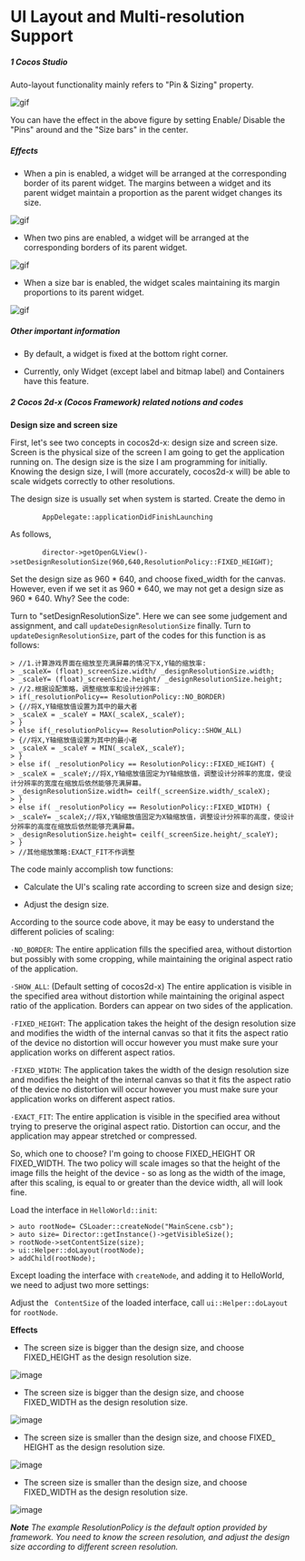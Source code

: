 # UI Layout and Multi-resolution Support 

##### 1 Cocos Studio

Auto-layout functionality mainly refers to "Pin & Sizing" property. 
 
![gif](res_en/gif001.gif) 

You can have the effect in the above figure by setting Enable/ Disable the "Pins" around and the "Size bars" in the center.

##### Effects

- When a pin is enabled, a widget will be arranged at the corresponding border of its parent widget. The margins between a widget and its parent widget maintain a proportion as the parent widget changes its size. 

![gif](res_en/gif002.gif) 
 
- When two pins are enabled, a widget will be arranged at the corresponding borders of its parent widget. 

![gif](res_en/gif003.gif) 
 
- When a size bar is enabled, the widget scales maintaining its margin proportions to its parent widget.  

![gif](res_en/gif004.gif) 
 
##### Other important information

- By default, a widget is fixed at the bottom right corner. 

- Currently, only Widget (except label and bitmap label) and Containers have this feature.

##### 2 Cocos 2d-x (Cocos Framework) related notions and codes

**Design size and screen size**

First, let's see two concepts in cocos2d-x: design size and screen size. Screen is the physical size of the screen I am going to get the application running on. The design size is the size I am programming for initially. Knowing the design size, I will (more accurately, cocos2d-x will) be able to scale widgets correctly to other resolutions. 

The design size is usually set when system is started. Create the demo in

&emsp;&emsp;&emsp;&emsp;`AppDelegate::applicationDidFinishLaunching`

As follows, 

&emsp;&emsp;&emsp;&emsp;`director->getOpenGLView()->setDesignResolutionSize(960,640,ResolutionPolicy::FIXED_HEIGHT)`;

Set the design size as 960 * 640, and choose fixed_width for the canvas. However, even if we set it as 960 * 640, we may not get a design size as 960 * 640. Why? See the code:

Turn to "setDesignResolutionSize". Here we can see some judgement and assignment, and call `updateDesignResolutionSize` finally. Turn to `updateDesignResolutionSize`, part of the codes for this function is as follows:

    > //1.计算游戏界面在缩放至充满屏幕的情况下X,Y轴的缩放率:
    > _scaleX= (float)_screenSize.width/ _designResolutionSize.width;
    > _scaleY= (float)_screenSize.height/ _designResolutionSize.height;
    > //2.根据设配策略，调整缩放率和设计分辨率:
    > if(_resolutionPolicy== ResolutionPolicy::NO_BORDER)
    > {//将X,Y轴缩放值设置为其中的最大者
    > _scaleX = _scaleY = MAX(_scaleX,_scaleY);
    > }
    > else if(_resolutionPolicy== ResolutionPolicy::SHOW_ALL)
    > {//将X,Y轴缩放值设置为其中的最小者
    > _scaleX = _scaleY = MIN(_scaleX,_scaleY);
    > }
    > else if( _resolutionPolicy == ResolutionPolicy::FIXED_HEIGHT) {
    > _scaleX = _scaleY;//将X,Y轴缩放值固定为Y轴缩放值，调整设计分辨率的宽度，使设计分辨率的宽度在缩放后依然能够充满屏幕。
    > _designResolutionSize.width= ceilf(_screenSize.width/_scaleX);
    > }
    > else if( _resolutionPolicy == ResolutionPolicy::FIXED_WIDTH) {
    > _scaleY= _scaleX;//将X,Y轴缩放值固定为X轴缩放值，调整设计分辨率的高度，使设计分辨率的高度在缩放后依然能够充满屏幕。
    > _designResolutionSize.height= ceilf(_screenSize.height/_scaleY);
    > }
    > //其他缩放策略:EXACT_FIT不作调整

The code mainly accomplish tow functions: 

- Calculate the UI's scaling rate according to screen size and design size; 

- Adjust the design size.

According to the source code above, it may be easy to understand the different policies of scaling: 

`·NO_BORDER`: The entire application fills the specified area, without distortion but possibly with some cropping, while maintaining the original aspect ratio of the application.

`·SHOW_ALL`: (Default setting of cocos2d-x) The entire application is visible in the specified area without distortion while maintaining the original aspect ratio of the application. Borders can appear on two sides of the application.

`·FIXED_HEIGHT`: The application takes the height of the design resolution size and modifies the width of the internal canvas so that it fits the aspect ratio of the device no distortion will occur however you must make sure your application works on different aspect ratios.

`·FIXED_WIDTH`: The application takes the width of the design resolution size and modifies the height of the internal canvas so that it fits the aspect ratio of the device no distortion will occur however you must make sure your application works on different aspect ratios.

`·EXACT_FIT`: The entire application is visible in the specified area without trying to preserve the original aspect ratio. Distortion can occur, and the application may appear stretched or compressed.

So, which one to choose? I'm going to choose FIXED_HEIGHT OR FIXED_WIDTH. The two policy will scale images so that the height of the image fills the height of the device - so as long as the width of the image, after this scaling, is equal to or greater than the device width, all will look fine.

Load the interface in `HelloWorld::init`:

    > auto rootNode= CSLoader::createNode("MainScene.csb");
    > auto size= Director::getInstance()->getVisibleSize();
    > rootNode->setContentSize(size);  
    > ui::Helper::doLayout(rootNode);
    > addChild(rootNode);

Except loading the interface with `createNode`, and adding it to HelloWorld, we need to adjust two more settings: 

Adjust the ` ContentSize` of the loaded interface, call `ui::Helper::doLayout` for `rootNode`. 

**Effects**

- The screen size is bigger than the design size, and choose FIXED_HEIGHT as the design resolution size. 

![image](res_en/image006.png) 
 
- The screen size is bigger than the design size, and choose FIXED_WIDTH as the design resolution size. 

![image](res_en/image007.png) 
 
- The screen size is smaller than the design size, and choose FIXED_ HEIGHT as the design resolution size.

![image](res_en/image008.png) 
 
- The screen size is smaller than the design size, and choose FIXED_WIDTH as the design resolution size. 

![image](res_en/image009.png) 

***Note** The example ResolutionPolicy is the default option provided by framework. You need to know the screen resolution, and adjust the design size according to different screen resolution.*


